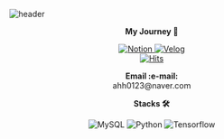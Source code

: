 ![header](https://capsule-render.vercel.app/api?type=venom&color=FFD159&height=300&section=header&text=YSL%20GitHub&fontSize=70&animation=fadeIn&fontColor=FFFFFFFF&stroke=FFD159&strokeWidth=3)


**<p align="center">My Journey :thought_balloon:</p>**

<p align="center">
  <a href="https://www.notion.so/19de399309ac49adbc14dee97da598df?pvs=4">
    <img src="https://img.shields.io/badge/Portfolio-%23000000?style=flat-square&logo=Notion&logoColor=white" alt="Notion">
  </a>
  <a href="https://velog.io/@mvdata12/posts">
  <img src="https://img.shields.io/badge/Velog-%20C997?style=flat-square&logo=Velog&logoColor=white" alt="Velog">
</a>
  <br>
  <a href="https://hits.seeyoufarm.com">
    <img src="https://hits.seeyoufarm.com/api/count/incr/badge.svg?url=https%3A%2F%2Fgithub.com%2Fyslxx&count_bg=%23F1A3EB&title_bg=%23555555&icon=&icon_color=%23E7E7E7&title=github&edge_flat=false" alt="Hits">
  </a>

  </a>
</p>


















<p align="center">
  <strong><a> Email :e-mail: </a></strong>
  <br>
  <a>ahh0123@naver.com</a>
</p>

**<p align="center"> Stacks 🛠 </p>**

<p align="center">
  <img src="https://img.shields.io/badge/mysql-2980b9.svg?style=flat-square&logo=mysql&logoColor=white" alt="MySQL">
  <img src="https://img.shields.io/badge/python-0066cc?style=flat-square&logo=python&logoColor=FFFFFF" alt="Python">
  <img src="https://img.shields.io/badge/TensorFlow-FF6F00?style=flat-square&logo=TensorFlow&logoColor=FFFFFF" alt="Tensorflow">
</p>






